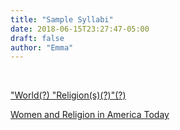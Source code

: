 ```yaml
---
title: "Sample Syllabi"
date: 2018-06-15T23:27:47-05:00
draft: false
author: "Emma"
---
```


<br>

<a href="../../resources/world_religions.pdf" target="_blank">"World(?) "Religion(s)(?)"(?)</a>

<a href="../../resources/Rifai_Syllabus_Women and Religion in America Today.pdf" target="_blank">Women and Religion in America Today</a>